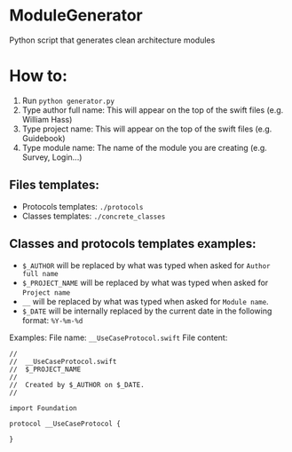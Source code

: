 # ModuleGenerator
Python script that generates clean architecture modules

# How to:
1. Run `python generator.py`
2. Type author full name: This will appear on the top of the swift files (e.g. William Hass)
3. Type project name: This will appear on the top of the swift files (e.g. Guidebook)
4. Type module name: The name of the module you are creating (e.g. Survey, Login...)

## Files templates:
- Protocols templates: `./protocols`
- Classes templates: `./concrete_classes`


## Classes and protocols templates examples:
  - `$_AUTHOR` will be replaced by what was typed when asked for `Author full name`
  - `$_PROJECT_NAME` will be replaced by what was typed when asked for `Project name`
  - `__` will be replaced by what was typed when asked for `Module name`.
  - `$_DATE` will be internally replaced by the current date in the following format: `%Y-%m-%d`

Examples:
File name: `__UseCaseProtocol.swift`
File content:
```
//
//  __UseCaseProtocol.swift
//  $_PROJECT_NAME
//
//  Created by $_AUTHOR on $_DATE.
//

import Foundation

protocol __UseCaseProtocol {
    
}
```
